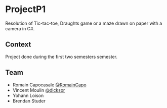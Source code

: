 # ProjectP1

Resolution of Tic-tac-toe, Draughts game or a maze drawn on paper with a camera in C#.

## Context

Project done during the first two semesters semester.

## Team

* Romain Capocasale [@RomainCapo](https://github.com/RomainCapo)
* Vincent Moulin [@dicksor](https://github.com/dicksor)
* Yohann Loison
* Brendan Studer
